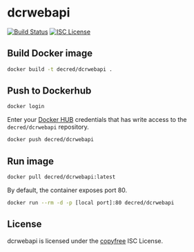 dcrwebapi
=========

[![Build Status](https://github.com/decred/dcrwebapi/workflows/Build%20and%20Test/badge.svg)](https://github.com/decred/dcrwebapi/actions)
[![ISC License](https://img.shields.io/badge/license-ISC-blue.svg)](http://copyfree.org)

## Build Docker image

```sh
docker build -t decred/dcrwebapi .
```

## Push to Dockerhub

```sh
docker login
```

Enter your [Docker HUB](https://hub.docker.com/) credentials that has write access to the `decred/dcrwebapi` repository.

```sh
docker push decred/dcrwebapi
```

## Run image

```sh
docker pull decred/dcrwebapi:latest
```
By default, the container exposes port 80.

```sh
docker run --rm -d -p [local port]:80 decred/dcrwebapi
```

## License

dcrwebapi is licensed under the [copyfree](http://copyfree.org) ISC License.
